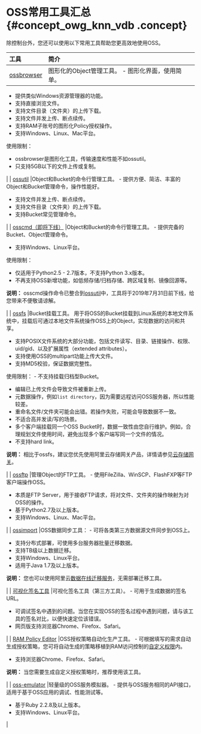 # OSS常用工具汇总 {#concept_owg_knn_vdb .concept}

除控制台外，您还可以使用以下常用工具帮助您更高效地使用OSS。

|工具|简介|
|:-|:-|
| [ossbrowser](cn.zh-CN/常用工具/图形化管理工具ossbrowser/快速开始.md#) |图形化的Object管理工具。 -   图形化界面，使用简单。
-   提供类似Windows资源管理器的功能。
-   支持直接浏览文件。
-   支持文件目录（文件夹）的上传下载。
-   支持文件并发上传、断点续传。
-   支持RAM子账号的图形化Policy授权操作。
-   支持Windows、Linux、Mac平台。

 使用限制：

-   ossbrowser是图形化工具，传输速度和性能不如ossutil。
-   只支持5GB以下的文件上传或复制。

 |
| [ossutil](cn.zh-CN/常用工具/命令行工具ossutil/概述.md#) |Object和Bucket的命令行管理工具。 -   提供方便、简洁、丰富的Object和Bucket管理命令，操作性能好。
-   支持文件并发上传、断点续传。
-   支持文件目录（文件夹）的上传下载。
-   支持Bucket常见管理命令。

 |
| [osscmd（即将下线）](cn.zh-CN/常用工具/osscmd（即将下线）/快速安装.md#) |Object和Bucket的命令行管理工具。 -   提供完备的Bucket、Object管理命令。
-   支持Windows、Linux平台。

 使用限制：

-   仅适用于Python2.5 - 2.7版本，不支持Python 3.x版本。
-   不再支持OSS新增功能，如低频存储/归档存储、跨区域复制、镜像回源等。

 **说明：** osscmd操作命令已整合到[ossutil](cn.zh-CN/常用工具/命令行工具ossutil/概述.md#)中，工具将于2019年7月31日前下线，给您带来不便敬请谅解。

 |
| [ossfs](cn.zh-CN/常用工具/ossfs/快速安装.md#) |Bucket挂载工具。 用于将OSS的Bucket挂载到Linux系统的本地文件系统中，挂载后可通过本地文件系统操作OSS上的Object，实现数据的访问和共享。

 -   支持POSIX文件系统的大部分功能，包括文件读写、目录、链接操作、权限、uid/gid、以及扩展属性（extended attributes）。
-   支持使用OSS的multipart功能上传大文件。
-   支持MD5校验，保证数据完整性。

 使用限制： -   不支持挂载归档型Bucket。
-   编辑已上传文件会导致文件被重新上传。
-   元数据操作，例如`list directory`，因为需要远程访问OSS服务器，所以性能较差。
-   重命名文件/文件夹可能会出错。若操作失败，可能会导致数据不一致。
-   不适合高并发读/写的场景。
-   多个客户端挂载同一个OSS Bucket时，数据一致性由您自行维护。例如，合理规划文件使用时间，避免出现多个客户端写同一个文件的情况。
-   不支持hard link。

 **说明：** 相比于ossfs，建议您优先使用阿里云存储网关产品，详情请参见[云存储网关](../../../../cn.zh-CN/最佳实践/通过云存储网关使用OSS服务/应用场景.md#)。

 |
| [ossftp](cn.zh-CN/常用工具/ossftp/如何快速安装ossftp.md#) |管理Object的FTP工具。 -   使用FileZilla、WinSCP、FlashFXP等FTP客户端操作OSS。
-   本质是FTP Server，用于接收FTP请求，将对文件、文件夹的操作映射为对OSS的操作。
-   基于Python2.7及以上版本。
-   支持Windows、Linux、Mac平台。

 |
| [ossimport](cn.zh-CN/常用工具/数据迁移工具ossimport/说明及配置.md#) |OSS数据同步工具： -   可将各类第三方数据源文件同步到OSS上。
-   支持分布式部署，可使用多台服务器批量迁移数据。
-   支持TB级以上数据迁移。
-   支持Windows、Linux平台。
-   适用于Java 1.7及以上版本。

 **说明：** 您也可以使用阿里云[数据在线迁移服务](https://help.aliyun.com/product/94157.html)，无需部署迁移工具。

 |
| [可视化签名工具](https://bbs.aliyun.com/read/233851.html) |可视化签名工具（第三方工具）。 -   可用于生成数据的签名URL。
-   可调试签名中遇到的问题。当您在实现OSS的签名过程中遇到问题，请与该工具的签名对比，以便快速定位该错误。
-   网页版支持浏览器Chrome、Firefox、Safari。

 |
| [RAM Policy Editor](http://gosspublic.alicdn.com/ram-policy-editor/index.html) |OSS授权策略自动化生产工具。 -   可根据填写的需求自动生成授权策略，您可将自动生成的策略移植到RAM访问控制的[自定义权限](https://ram.console.aliyun.com/policies/new)内。
-   支持浏览器Chrome、Firefox、Safari。

 **说明：** 当您需要生成自定义授权策略时，推荐使用该工具。

 |
| [oss-emulator](https://github.com/aliyun/oss-emulator) |轻量级的OSS服务模拟器。 -   提供与OSS服务相同的API接口，适用于基于OSS应用的调试、性能测试等。
-   基于Ruby 2.2.8及以上版本。
-   支持Windows、Linux平台。

 |

